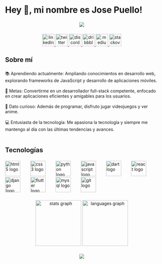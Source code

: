 <h1 align="left">Hey 👋, mi nombre es Jose Puello!</h1>

###

<div align="center">
  <img src="https://user-images.githubusercontent.com/74038190/238355349-7d484dc9-68a9-4ee6-a767-aea59035c12d.gif"  />
</div>

###

<div align="center">
  <a href="www.linkedin.com/in/jose-puello" target="_blank">
    <img src="https://img.shields.io/static/v1?message=LinkedIn&logo=linkedin&label=&color=0077B5&logoColor=white&labelColor=&style=for-the-badge" height="40" alt="linkedin logo"  />
  </a>
  <a href="https://twitter.com/JoSePuElLo14" target="_blank">
    <img src="https://img.shields.io/static/v1?message=Twitter&logo=twitter&label=&color=1DA1F2&logoColor=white&labelColor=&style=for-the-badge" height="40" alt="twitter logo"  />
  </a>
  <a href="discordapp.com/users/495966838942072838" target="_blank">
    <img src="https://img.shields.io/static/v1?message=Discord&logo=discord&label=&color=7289DA&logoColor=white&labelColor=&style=for-the-badge" height="40" alt="discord logo"  />
  </a>
  <a href="https://dribbble.com/SrJoSe" target="_blank">
    <img src="https://img.shields.io/static/v1?message=Dribbble&logo=dribbble&label=&color=EA4C89&logoColor=white&labelColor=&style=for-the-badge" height="40" alt="dribbble logo"  />
  </a>
  <a href="https://medium.com/@josepuello112000" target="_blank">
    <img src="https://img.shields.io/static/v1?message=Medium&logo=medium&label=&color=12100E&logoColor=white&labelColor=&style=for-the-badge" height="40" alt="medium logo"  />
  </a>
  <a href="https://stackoverflow.com/users/21443411/jose-puello" target="_blank">
    <img src="https://img.shields.io/static/v1?message=Stackoverflow&logo=stackoverflow&label=&color=FE7A16&logoColor=white&labelColor=&style=for-the-badge" height="40" alt="stackoverflow logo"  />
  </a>
<!--   <a href="https://www.twitch.tv/josepb00" target="_blank">
    <img src="https://img.shields.io/static/v1?message=Twitch&logo=twitch&label=&color=9146FF&logoColor=white&labelColor=&style=for-the-badge" height="40" alt="twitch logo"  />
  </a> -->
</div>

###

<h2 align="left">Sobre mí</h2>

###

<p align="left">
📚 Aprendiendo actualmente: Ampliando conocimientos en desarrollo web, explorando frameworks de JavaScript y desarrollo de aplicaciones móviles.<br><br>
🎯 Metas: Convertirme en un desarrollador full-stack competente, enfocado en crear aplicaciones eficientes y amigables para los usuarios.<br><br>
🎲 Dato curioso: Además de programar, disfruto jugar videojuegos y ver anime.<br><br>
💻 Entusiasta de la tecnología: Me apasiona la tecnología y siempre me mantengo al día con las últimas tendencias y avances.<br><br>
</p>

###

<h2 align="left">Tecnologías</h2>

###

<div align="left">
  <img src="https://skillicons.dev/icons?i=html" height="50" alt="html5 logo"  />
  <img width="25" />
  <img src="https://skillicons.dev/icons?i=css" height="50" alt="css3 logo"  />
  <img width="25" />
  <img src="https://skillicons.dev/icons?i=py" height="50" alt="python logo"  />
  <img width="25" />
  <img src="https://skillicons.dev/icons?i=js" height="50" alt="javascript logo"  />
  <img width="25" />
  <img src="https://skillicons.dev/icons?i=dart" height="50" alt="dart logo"  />
  <img width="25" />
  <img src="https://skillicons.dev/icons?i=react" height="50" alt="react logo"  />
  <img width="25" />
  <img src="https://skillicons.dev/icons?i=django" height="50" alt="django logo"  />
  <img width="25" />
  <img src="https://skillicons.dev/icons?i=flutter" height="50" alt="flutter logo"  />
  <img width="25" />
  <img src="https://skillicons.dev/icons?i=mysql" height="50" alt="mysql logo"  />
  <img width="25" />
  <img src="https://skillicons.dev/icons?i=git" height="50" alt="git logo"  />
</div>

###

<div align="center">
  <img src="https://github-readme-stats.vercel.app/api?username=Jose-01010000&hide_title=false&hide_rank=false&show_icons=true&include_all_commits=true&count_private=true&disable_animations=false&theme=codeSTACKr&locale=es&hide_border=false&order=1" height="150" alt="stats graph"  />
  <img src="https://github-readme-stats.vercel.app/api/top-langs?username=Jose-01010000&locale=es&hide_title=false&layout=compact&card_width=320&langs_count=6&theme=codeSTACKr&hide_border=false&order=2" height="150" alt="languages graph"  />
</div>

###

<div align="center">
  <img src="https://profile-counter.glitch.me/Jose-01010000/count.svg?"  />
</div>

###
